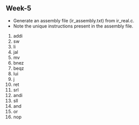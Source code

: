 ## Week-5

  - Generate an assembly file (ir_assembly.txt) from ir_real.c.
  - Note the unique instructions present in the assembly file.
  1. addi
  2. sw
  3. li
  4. jal
  5. mv
  6. bnez
  7. beqz
  8. lui
  9. j
  10. ret
  11. srl
  12. andi
  13. sll
  14. and
  15. or
  16. nop



